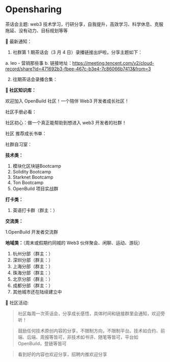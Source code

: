 # Opensharing

茶话会主题: web3 技术学习，行研分享，自我提升，高效学习、科学休息、克服拖延、没有动力、目标规划等等

🌲 最新通知：

1. 社群第 1 期茶话会（3 月 4 日）录播链接出炉啦，分享主题如下：

  a. leo - 营销那些事
  b. 链接地址：https://meeting.tencent.com/v2/cloud-record/share?id=471692b3-fbee-467c-b3e4-7c86066b7413&from=3

2. 往期茶话会录播合集：

**🌲 社区知识库：**

欢迎加入 OpenBuild 社区！一个陪伴 Web3 开发者成长社区！

社区手册必看：

社区初心：做一个真正能帮助到想进入 web3 开发者的社群！

社区  推荐成长书单：

社群自习室：

**技术类：**

1. 模块化区块链Bootcamp
2. Solidity Bootcamp
3. Starknet Bootcamp
4. Ton Bootcamp
5. OpenBuild 项目实战群

**打卡类：**

1. 英语打卡群（群主：）


**交流类：**

1.OpenBuild 开发者交流群


**地域类：**（周末或假期约同城的 Web3 伙伴聚会、闲聊、运动、游玩）

1. 杭州分部（群主：）
2. 深圳分部（群主：）
3. 上海分部（群主：）
4. 珠海分部（群主：）
5. 北京分部（群主：）
6. 成都分部（群主：）
7. 其他城市还在陆续建立中


🌲 社区活动:

> 社区每周一次茶话会，分享成长感悟，具体时间和链接群里会通知，欢迎旁听！

> 鼓励任何技术原创内容的分享，不限制方向，不限制平台。技术如合约、前端、后端、周报等皆可，非技术如书评、随笔等皆可，平台如 OpenBuild，登链等皆可

> 看到好的内容也欢迎分享，招聘内推欢迎分享








